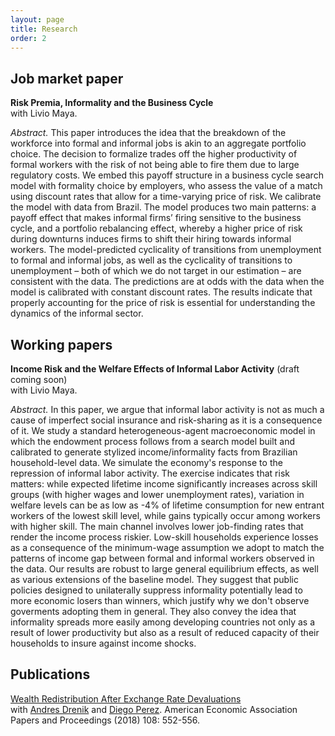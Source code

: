 ```yaml
---
layout: page
title: Research
order: 2
---
```


## Job market paper
**Risk Premia, Informality and the Business Cycle** <br />
with Livio Maya. 

*Abstract.*  This paper introduces the idea that the breakdown of the workforce into formal and informal jobs is akin to an aggregate portfolio choice. The decision to formalize trades off the higher productivity of formal workers with the risk of not being able to fire them due to large regulatory costs. We embed this payoff structure in a business cycle search model with formality choice by employers, who assess the value of a match using discount rates that allow for a time-varying price of risk. We calibrate the model with data from Brazil. The model produces two main patterns: a payoff effect that makes informal firms’ firing sensitive to the business cycle, and a portfolio rebalancing effect, whereby a higher price of risk during downturns induces firms to shift their hiring towards informal workers. The model-predicted cyclicality of transitions from unemployment to formal and informal jobs, as well as the cyclicality of transitions to unemployment – both of which we do not target in our estimation – are consistent with the data. The predictions are at odds with the data when the model is calibrated with constant discount rates. The results indicate that properly accounting for the price of risk is essential for understanding the dynamics of the informal sector.




## Working papers
**Income Risk and the Welfare Effects of Informal Labor Activity** (draft coming soon) <br />
with Livio Maya. 

*Abstract.*
In this paper, we argue that informal labor activity is not as much a cause of imperfect social insurance and risk-sharing as it is a consequence of it. We study a standard heterogeneous-agent macroeconomic model in which the endowment process follows from a search model built and calibrated to generate stylized income/informality facts from Brazilian household-level data. We simulate the economy's response to the repression of informal labor activity. The exercise indicates that risk matters: while expected lifetime income significantly increases across skill groups (with higher wages and lower unemployment rates), variation in welfare levels can be as low as -4% of lifetime consumption for new entrant workers of the lowest skill level, while gains typically occur among workers with higher skill. The main channel involves lower job-finding rates that render the income process riskier. Low-skill households experience losses as a consequence of the minimum-wage assumption we adopt to match the patterns of income gap between formal and informal workers observed in the data. Our results are robust to large general equilibrium effects, as well as various extensions of the baseline model. They suggest that public policies designed to unilaterally suppress informality potentially lead to more economic losers than winners, which justify why we don't observe goverments adopting them in general. They also convey the idea that informality spreads more easily among developing countries not only as a result of lower productivity but also as a result of reduced capacity of their households to insure against income shocks.


## Publications

[Wealth Redistribution After Exchange Rate Devaluations](pub-files/dpp.pdf) <br />
with [Andres Drenik](https://www.andresdrenik.com/) and [Diego Perez](https://www.perezdiego.org/). American Economic Association Papers and Proceedings (2018) 108: 552-556. 

